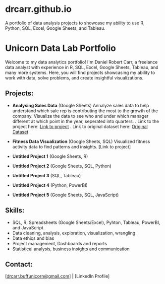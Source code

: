 # drcarr.github.io
A portfolio of data analysis projects to showcase my ability to use R, Python, SQL, Excel, Google Sheets, and Tableau.

# Unicorn Data Lab Portfolio

Welcome to my data analytics portfolio! I'm Daniel Robert Carr, a freelance data analyst with experience in R, SQL, Excel, Google Sheets, Tableau, and many more systems. Here, you will find projects showcasing my ability to work with data, solve problems, and create insightful visualizations.

## Projects:

- **Analysing Sales Data** (Google Sheets)
Annalyze sales data to help understand which sale rep is contributing the most to the growth of the company. Visualize the data to see who and under which manager different at which point in the year, seperated into quarters.
. Link to the project here: [Link to project](https://github.com/drcarr1808/drcarr.github.io/blob/main/google_sheets_project_one)
. Link to original dataset here: [Original Dataset](https://mavenanalytics.io/data-playground?order=date_added%2Cdesc&search=CRM+Sales+Opportunities)

- **Fitness Data Visualization** (Google Sheets, SQL)
  Visualized fitness activity data to find patterns and insights. [Link to project]

- **Untitled Project 1** (Google Sheets, R)

- **Untitled Project 2** (Google Sheets, SQL, Python)

- **Untitled Project 3** (SQL, Tableau)

- **Untitled Project 4** (Python, PowerBI)

- **Untitled Project 5** (Google Sheets, SQL, JavaScript)

## Skills:
- SQL, R, Spreadsheets (Google Sheets/Excel), Pyhton, Tableau, PowerBI, and JavaScript.
- Data cleaning, analysis, exploration, visualization, wrangling
- Data ethics and bias
- Project management, Dashboards and reports
- Statistical analysis, business insights and communication

## Contact:
[drcarr.buffunicorn@gmail.com] | [LinkedIn Profile]
